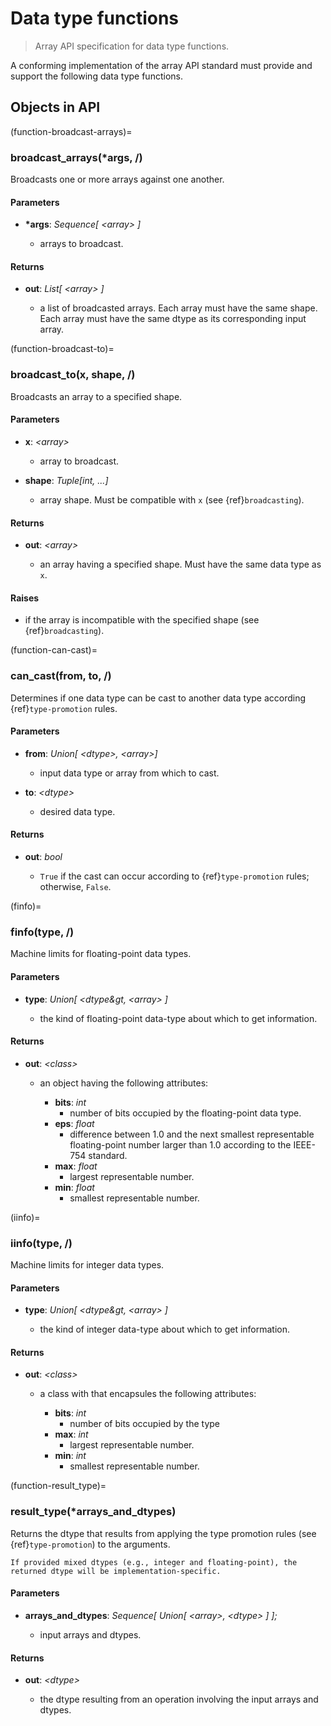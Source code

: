 # Data type functions

> Array API specification for data type functions.

A conforming implementation of the array API standard must provide and support the following data type functions.

<!-- NOTE: please keep the constants in alphabetical order -->

## Objects in API
(function-broadcast-arrays)=
### broadcast_arrays(\*args, /)

Broadcasts one or more arrays against one another.

#### Parameters

-   **\*args**: _Sequence\[ &lt;array&gt; ]_

    -   arrays to broadcast.

#### Returns

-   **out**: _List\[ &lt;array&gt; ]_

    -   a list of broadcasted arrays. Each array must have the same shape. Each array must have the same dtype as its corresponding input array.

(function-broadcast-to)=
### broadcast_to(x, shape, /)

Broadcasts an array to a specified shape.

#### Parameters

-   **x**: _&lt;array&gt;_

    -   array to broadcast.

-   **shape**: _Tuple\[int, ...]_

    -   array shape. Must be compatible with `x` (see {ref}`broadcasting`).

#### Returns

-   **out**: _&lt;array&gt;_

    -   an array having a specified shape. Must have the same data type as `x`.

#### Raises

-   if the array is incompatible with the specified shape (see {ref}`broadcasting`).

(function-can-cast)=
### can_cast(from, to, /)

Determines if one data type can be cast to another data type according {ref}`type-promotion` rules.

#### Parameters

-   **from**: _Union\[ &lt;dtype&gt;, &lt;array&gt;]_

    -   input data type or array from which to cast.

-   **to**: _&lt;dtype&gt;_

    -   desired data type.

#### Returns

-   **out**: _bool_

    -   `True` if the cast can occur according to {ref}`type-promotion` rules; otherwise, `False`.

(finfo)=
### finfo(type, /)

Machine limits for floating-point data types.

#### Parameters

-   **type**: _Union\[ &lt;dtype&gt, &lt;array&gt; ]_

    -   the kind of floating-point data-type about which to get information.

#### Returns

-   **out**: _&lt;class&gt;_

    -   an object having the following attributes:

        -   **bits**: _int_
            -   number of bits occupied by the floating-point data type.
        -   **eps**: _float_
            -   difference between 1.0 and the next smallest representable floating-point number larger than 1.0 according to the IEEE-754 standard.
        -   **max**: _float_
            -   largest representable number.
        -   **min**: _float_
            -   smallest representable number.

(iinfo)=
### iinfo(type, /)

Machine limits for integer data types.

#### Parameters

-   **type**: _Union\[ &lt;dtype&gt, &lt;array&gt; ]_

    -   the kind of integer data-type about which to get information.

#### Returns

-   **out**: _&lt;class&gt;_

    -   a class with that encapsules the following attributes:

        -   **bits**: _int_
            -   number of bits occupied by the type
        -   **max**: _int_
            -   largest representable number.
        -   **min**: _int_
            -   smallest representable number.

(function-result_type)=
### result_type(*arrays_and_dtypes)

Returns the dtype that results from applying the type promotion rules
(see {ref}`type-promotion`) to the arguments.

```{note}
If provided mixed dtypes (e.g., integer and floating-point), the returned dtype will be implementation-specific.
```

#### Parameters

-   **arrays_and_dtypes**: _Sequence\[ Union\[ &lt;array&gt;, &lt;dtype&gt; \] \];_

    -   input arrays and dtypes.

#### Returns

-   **out**: _&lt;dtype&gt;_

    -   the dtype resulting from an operation involving the input arrays and dtypes.
